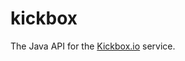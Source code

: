 # kickbox

The Java API for the <a href="http://docs.kickbox.io/docs/using-the-api">Kickbox.io</a> service.
